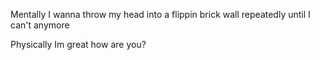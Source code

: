 Mentally
I wanna throw my head into a flippin brick wall repeatedly until I can't anymore

Physically 
Im great how are you?
